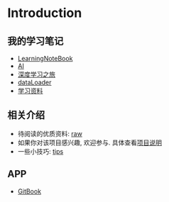 # Introduction

## 我的学习笔记

* [LearningNoteBook](https://q735613050.github.io/LearningNoteBook/)
* [AI](https://q735613050.github.io/AI/)
* [深度学习之旅](https://q735613050.github.io/XinetStudio/)
* [dataLoader](https://q735613050.github.io/dataLoader/)
* [学习资料](https://q735613050.github.io/TextStudio/)

## 相关介绍

* 待阅读的优质资料: [raw](https://github.com/q735613050/Reading-Writing/tree/8d9835312288d3a7561007db30fb7c322017e6c2/raw/README.md)
* 如果你对该项目感兴趣, 欢迎参与. 具体查看[项目说明](https://github.com/q735613050/Reading-Writing/tree/8d9835312288d3a7561007db30fb7c322017e6c2/raw/intros.md)
* 一些小技巧: [tips](https://github.com/q735613050/Reading-Writing/tree/8d9835312288d3a7561007db30fb7c322017e6c2/写作/tips/README.md)

## APP

* [GitBook](https://www.gitbook.com/join/xinetbook/-LL3MfMY-kylad2uiiSI)

